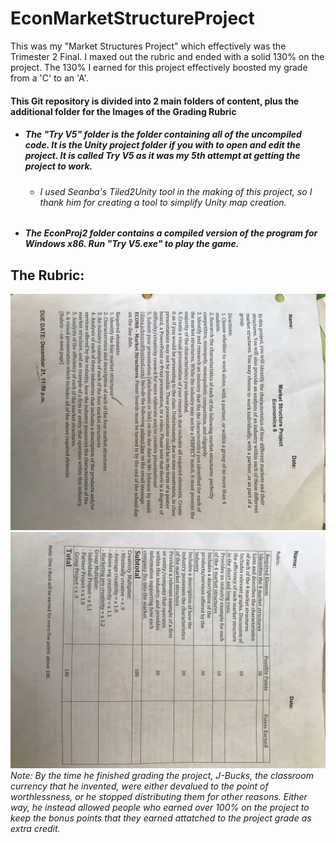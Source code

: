# EconMarketStructureProject
This was my "Market Structures Project" which effectively was the Trimester 2 Final. I maxed out the rubric and ended with a solid 130% on the project. The 130% I earned for this project effectively boosted my grade from a 'C' to an 'A'.

#### This Git repository is divided into 2 main folders of content, plus the additional folder for the Images of the Grading Rubric
* #####  The "Try V5" folder is the folder containing all of the uncompiled code. It is the Unity project folder if you with to open and edit the project. It is called Try V5 as it was my 5th attempt at getting the project to work.
  * ###### I used Seanba's Tiled2Unity tool in the making of this project, so I thank him for creating a tool to simplify Unity map creation.
* ##### The EconProj2 folder contains a compiled version of the program for Windows x86. Run "Try V5.exe" to play the game.
## The Rubric:
![Front of Rubric](/Images/FrontOfRubric.jpg)
![Back of Rubric](/Images/BackOfRubric.jpg)
*Note: By the time he finished grading the project, J-Bucks, the classroom currency that he invented, were either devalued to the point of worthlessness, or he stopped distributing them for other reasons. Either way, he instead allowed people who earned over 100% on the project to keep the bonus points that they earned attatched to the project grade as extra credit.*
